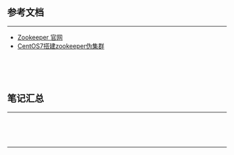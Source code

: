 ## 参考文档

---

* [Zookeeper 官网](https://zookeeper.apache.org/)
* [CentOS7搭建zookeeper伪集群](https://shimo.im/docs/Lstu3oj8BbUeydJB/read)



<br/><br/><br/>



## 笔记汇总

---





<br/><br/><br/>

---

